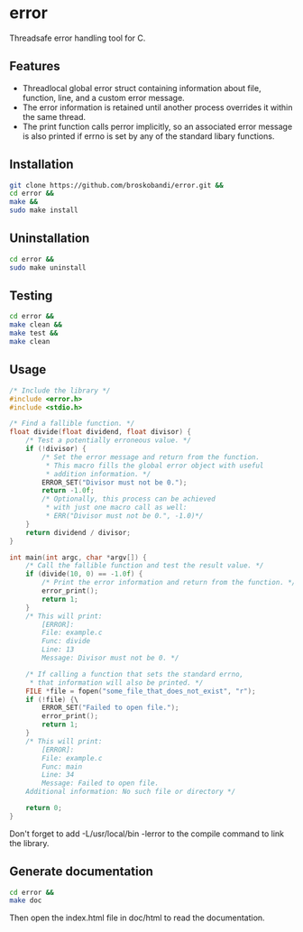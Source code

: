 # error
Threadsafe error handling tool for C.

## Features
- Threadlocal global error struct containing information about file, function, line, and a custom error message.
- The error information is retained until another process overrides it within the same thread.
- The print function calls perror implicitly, so an associated error message is also printed if errno is set by any of the standard libary functions.

## Installation
```bash
git clone https://github.com/broskobandi/error.git &&
cd error &&
make &&
sudo make install
```

## Uninstallation
```bash
cd error &&
sudo make uninstall
```

## Testing
```bash
cd error &&
make clean &&
make test &&
make clean
```

## Usage
```c
/* Include the library */
#include <error.h>
#include <stdio.h>

/* Find a fallible function. */
float divide(float dividend, float divisor) {
	/* Test a potentially erroneous value. */
	if (!divisor) {
		/* Set the error message and return from the function.
		 * This macro fills the global error object with useful
		 * addition information. */
		ERROR_SET("Divisor must not be 0.");
		return -1.0f;
		/* Optionally, this process can be achieved
		 * with just one macro call as well:
		 * ERR("Divisor must not be 0.", -1.0)*/
	}
	return dividend / divisor;
}

int main(int argc, char *argv[]) {
	/* Call the fallible function and test the result value. */
	if (divide(10, 0) == -1.0f) {
		/* Print the error information and return from the function. */
		error_print();
		return 1;
	}
	/* This will print:
		[ERROR]:
		File: example.c
		Func: divide
		Line: 13
		Message: Divisor must not be 0. */

	/* If calling a function that sets the standard errno,
	 * that information will also be printed. */
	FILE *file = fopen("some_file_that_does_not_exist", "r");
	if (!file) {\
		ERROR_SET("Failed to open file.");
		error_print();
		return 1;
	}
	/* This will print:
		[ERROR]:
		File: example.c
		Func: main
		Line: 34
		Message: Failed to open file.
	Additional information: No such file or directory */

	return 0;
}
```
Don't forget to add -L/usr/local/bin -lerror to the compile command to link the library.
## Generate documentation
```bash
cd error &&
make doc
```
Then open the index.html file in doc/html to read the documentation.
